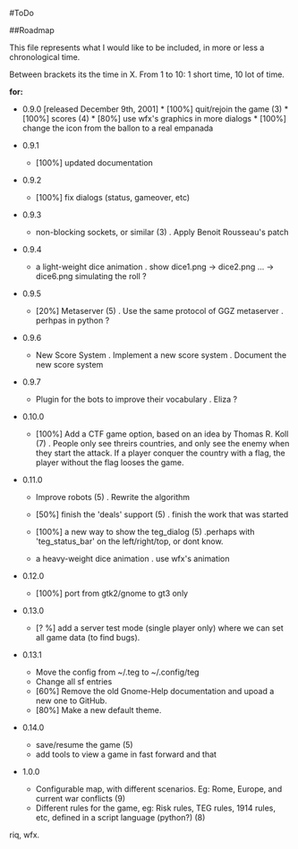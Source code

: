 #ToDo

##Roadmap

This file represents what I would like to be included, in more or less
a chronological time.

Between brackets its the time in X.
From 1 to 10: 1 short time, 10 lot of time.

__for:__

- 0.9.0 [released December 9th, 2001]
	  * [100%] quit/rejoin the game (3)
	  * [100%] scores (4)
	  * [80%] use wfx's graphics in more dialogs
	  * [100%] change the icon from the ballon to a real empanada

- 0.9.1
  	* [100%] updated documentation

- 0.9.2
  	* [100%] fix dialogs (status, gameover, etc)

- 0.9.3
  	* non-blocking sockets, or similar (3)
		 . Apply Benoit Rousseau's patch

- 0.9.4
  	* a light-weight dice animation
     	. show dice1.png -> dice2.png ... -> dice6.png simulating
      the roll ?

- 0.9.5
  	* [20%] Metaserver (5)
   		. Use the same protocol of GGZ metaserver
    	. perhpas in python ?

- 0.9.6
  	* New Score System
     . Implement a new score system
     . Document the new score system

- 0.9.7
  	* Plugin for the bots to improve their vocabulary
     . Eliza ?


- 0.10.0
  	* [100%] Add a CTF game option, based on an idea by Thomas R. Koll (7)
     . People only see threirs countries, and only see the enemy when
       they start the attack. If a player conquer the country with
       a flag, the player without the flag looses the game.


- 0.11.0
  	* Improve robots (5)
    . Rewrite the algorithm

  	* [50%] finish the 'deals' support (5)
    . finish the work that was started

  	* [100%] a new way to show the teg_dialog (5)
    .perhaps with 'teg_status_bar' on the left/right/top, or dont know.

  	* a heavy-weight dice animation
    . use wfx's animation

- 0.12.0
  	* [100%] port from gtk2/gnome to gt3 only

- 0.13.0
  	* [? %] add a server test mode (single player only)
    where we can set all game data (to find bugs).

- 0.13.1
  	* Move the config from ~/.teg to ~/.config/teg
  	* Change all sf entries
  	* [60%] Remove the old Gnome-Help documentation and upoad a new one to GitHub.
  	* [80%] Make a new default theme. 

- 0.14.0
  	* save/resume the game (5)
  	* add tools to view a game in fast forward and that

- 1.0.0
  	* Configurable map, with different scenarios. Eg: Rome, Europe,
    and current war conflicts (9)
  	* Different rules for the game, eg: Risk rules, TEG rules, 1914 rules,
    etc, defined in a script language (python?) (8)


riq, wfx.
